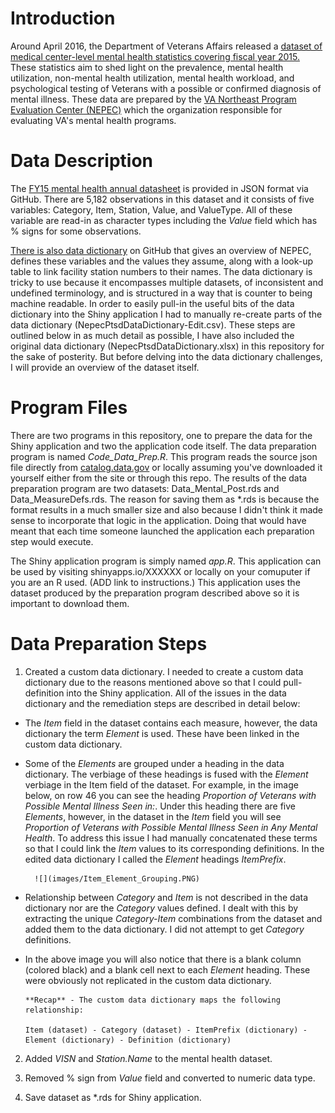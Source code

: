 # Introduction

Around April 2016, the Department of Veterans Affairs released a [dataset of medical center-level mental health statistics covering fiscal year 2015.](http://catalog.data.gov/dataset/va-national-mental-health-statistics-2015) These statistics aim to shed light on the prevalence, mental health utilization, non-mental health utilization, mental health workload, and psychological testing of Veterans with a possible or confirmed diagnosis of mental illness. These data are 
prepared by the [VA Northeast Program Evaluation Center (NEPEC)](http://www.ptsd.va.gov/PTSD/about/divisions/evaluation/index.asp) which the organization responsible for evaluating VA's mental health programs. 

# Data Description

The [FY15 mental health annual datasheet](https://github.com/department-of-veterans-affairs/NEPEC_AnnualDataSheet_MH_FY15) is provided in JSON format via GitHub. There are 5,182 observations in this dataset and it consists of five variables: Category, Item, Station, Value, and ValueType. All of these variable are read-in as character types including the *Value* field which has % signs for some observations. 

[There is also data dictionary](https://github.com/department-of-veterans-affairs/NepecPtsdDataDictionary) on GitHub that gives an overview of NEPEC, defines these variables and the values they assume, along with a look-up table to link facility station numbers to their names. The data dictionary is tricky to use because it encompasses multiple datasets, of inconsistent and undefined terminology, and is structured in a way that is counter to being machine readable. In order to easily pull-in the useful bits of the data dictionary into the Shiny application I had to manually re-create parts of the data dictionary (NepecPtsdDataDictionary-Edit.csv). These steps are outlined below in as much detail as possible, I have also included the original data dictionary (NepecPtsdDataDictionary.xlsx) in this repository for the sake of posterity. But before delving into the data dictionary challenges, I will provide an overview of the dataset itself.

# Program Files

There are two programs in this repository, one to prepare the data for the Shiny application and two the application code itself. The data preparation program is named *Code_Data_Prep.R*. This program reads the source json file directly from [catalog.data.gov](http://catalog.data.gov) or locally assuming you've downloaded it yourself either from the site or through this repo. The results of the data preparation program are two datasets: Data_Mental_Post.rds and Data_MeasureDefs.rds. The reason for saving them as *.rds is because the format results in a much smaller size and also because I didn't think it made sense to incorporate that logic in the application. Doing that would have meant that each time someone launched the application each preparation step would execute. 

The Shiny application program is simply named *app.R*. This application can be used by visiting shinyapps.io/XXXXXX or locally on your comuputer if you are an R used. (ADD link to instructions.) This application uses the dataset produced by the preparation program described above so it is important to download them. 

# Data Preparation Steps 

1. Created a custom data dictionary. I needed to create a custom data dictionary due to the reasons mentioned above so that I could pull- definition into the Shiny application. All of the issues in the data dictionary and the remediation steps are described in detail below:

+ The *Item* field in the dataset contains each measure, however, the data dictionary the term *Element* is used. These have been linked in the custom data dictionary. 
+ Some of the *Elements* are grouped under a heading in the data dictionary. The verbiage of these headings is fused with the *Element* verbiage in the Item field of the dataset. For example, in the image below, on row 46 you can see the heading *Proportion of Veterans with Possible Mental Illness Seen in:*. Under this heading there are five *Elements*, however, in the dataset in the *Item* field you will see *Proportion of Veterans with Possible Mental Illness Seen in Any Mental Health*. To address this issue I had manually concatenated these terms so that I could link the *Item* values to its corresponding definitions. In the edited data dictionary I called the *Element* headings *ItemPrefix*.
 
        ![](images/Item_Element_Grouping.PNG)

+ Relationship between *Category* and *Item* is not described in the data dictionary nor are the *Category* values defined. I dealt with this by extracting the unique *Category-Item* combinations from the dataset and added them to the data dictionary. I did not attempt to get *Category* definitions. 

+ In the above image you will also notice that there is a blank column (colored black) and a blank cell next to each *Element* heading. These were obviously not replicated in the custom data dictionary. 
  
      **Recap** - The custom data dictionary maps the following relationship:
  
      Item (dataset) - Category (dataset) - ItemPrefix (dictionary) - Element (dictionary) - Definition (dictionary)

2. Added *VISN* and *Station.Name* to the mental health dataset.

3. Removed % sign from *Value* field and converted to numeric data type.

4. Save dataset as *.rds for Shiny application. 